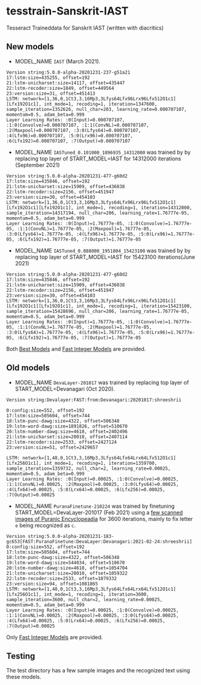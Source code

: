 # tesstrain-Sanskrit-IAST
Tesseract Traineddata for Sanskrit IAST (written with diacritics)

## New models 

- MODEL_NAME `IAST` (March 2021).
```
Version string:5.0.0-alpha-20201231-237-g51a21
17:lstm:size=435255, offset=192
21:lstm-unicharset:size=14117, offset=435447
22:lstm-recoder:size=1849, offset=449564
23:version:size=31, offset=451413
LSTM: network=[1,36,0,1Ct3,3,16Mp3,3Lfys64Lfx96Lrx96Lfx512O1c1][Lfx192O1c1], int_mode=1, recoding=1, iteration=1347600, sample_iteration=1352626, null_char=203, learning_rate=0.000707107, momentum=0.5, adam_beta=0.999
Layer Learning Rates: :0(Input)=0.000707107, :1:0(Convolve)=0.000707107, :1:1(ConvNL)=0.000707107, :2(Maxpool)=0.000707107, :3:0(Lfys64)=0.000707107, :4(Lfx96)=0.000707107, :5:0(Lrx96)=0.000707107, :6(Lfx192)=0.000707107, :7(Output)=0.000707107

```
- MODEL_NAME `IASTuned_0.101000_1896935_14312000` was trained by by replacing top layer of START_MODEL=IAST for 14312000 iterations (September 2021) 
```
Version string:5.0.0-alpha-20201231-477-g60d2
17:lstm:size=435846, offset=192
21:lstm-unicharset:size=15909, offset=436038
22:lstm-recoder:size=2156, offset=451947
23:version:size=30, offset=454103
LSTM: network=[1,36,0,1Ct3,3,16Mp3,3Lfys64Lfx96Lrx96Lfx512O1c1][Lfx192O1c1][Lfx192O1c1], int_mode=1, recoding=1, iteration=14312000, sample_iteration=14317194, null_char=206, learning_rate=1.76777e-05, momentum=0.5, adam_beta=0.999
Layer Learning Rates: :0(Input)=1.76777e-05, :1:0(Convolve)=1.76777e-05, :1:1(ConvNL)=1.76777e-05, :2(Maxpool)=1.76777e-05, :3:0(Lfys64)=1.76777e-05, :4(Lfx96)=1.76777e-05, :5:0(Lrx96)=1.76777e-05, :6(Lfx192)=1.76777e-05, :7(Output)=1.76777e-05

```
- MODEL_NAME `IASTuned_0.088000_1951804_15423100` was trained by by replacing top layer of START_MODEL=IAST for 15423100 iterations(June 2021)
```
Version string:5.0.0-alpha-20201231-477-g60d2
17:lstm:size=435846, offset=192
21:lstm-unicharset:size=15909, offset=436038
22:lstm-recoder:size=2156, offset=451947
23:version:size=30, offset=454103
LSTM: network=[1,36,0,1Ct3,3,16Mp3,3Lfys64Lfx96Lrx96Lfx512O1c1][Lfx192O1c1][Lfx192O1c1], int_mode=1, recoding=1, iteration=15423100, sample_iteration=15428696, null_char=206, learning_rate=1.76777e-05, momentum=0.5, adam_beta=0.999
Layer Learning Rates: :0(Input)=1.76777e-05, :1:0(Convolve)=1.76777e-05, :1:1(ConvNL)=1.76777e-05, :2(Maxpool)=1.76777e-05, :3:0(Lfys64)=1.76777e-05, :4(Lfx96)=1.76777e-05, :5:0(Lrx96)=1.76777e-05, :6(Lfx192)=1.76777e-05, :7(Output)=1.76777e-05

```

Both [Best Models](tessdata_best) and [Fast Integer Models](tessdata_fast) are provided.

## Old models 

- MODEL_NAME `DevaLayer-201017` was trained by replacing top layer of START_MODEL=Devanagari (Oct 2020).
```
Version string:Devalayer:FAST:from:Devanagari:20201017:shreeshrii

0:config:size=552, offset=192
17:lstm:size=505604, offset=744
18:lstm-punc-dawg:size=4322, offset=506348
19:lstm-word-dawg:size=1891826, offset=510670
20:lstm-number-dawg:size=4618, offset=2402496
21:lstm-unicharset:size=20010, offset=2407114
22:lstm-recoder:size=2533, offset=2427124
23:version:size=51, offset=2429657

LSTM: network=[1,48,0,1Ct3,3,16Mp3,3Lfys64Lfx64Lrx64Lfx512O1c1][Lfx256O1c1], int_mode=1, recoding=1, iteration=1359700, sample_iteration=1359732, null_char=2, learning_rate=0.00025, momentum=0.5, adam_beta=0.999
Layer Learning Rates: :0(Input)=0.00025, :1:0(Convolve)=0.00025, :1:1(ConvNL)=0.00025, :2(Maxpool)=0.00025, :3:0(Lfys64)=0.00025, :4(Lfx64)=0.00025, :5:0(Lrx64)=0.00025, :6(Lfx256)=0.00025, :7(Output)=0.00025

```

- MODEL_NAME `PuranaFinetune-210224` was trained by finetuning START_MODEL=DevaLayer-201017 (Feb 2021) using a [few scanned images of Puranic Encyclopeadia](https://github.com/Shreeshrii/tesstrain-Sanskrit-IAST/issues/1) for 3600 iterations, mainly to fix letter `e` being recognized as `c`.
```
Version string:5.0.0-alpha-20201231-183-gc653[FAST:PuranaFinetune:DevaLayer:Devanagari:2021-02-24:shreeshrii]
0:config:size=552, offset=192
17:lstm:size=505604, offset=744
18:lstm-punc-dawg:size=4322, offset=506348
19:lstm-word-dawg:size=544034, offset=510670
20:lstm-number-dawg:size=4618, offset=1054704
21:lstm-unicharset:size=20010, offset=1059322
22:lstm-recoder:size=2533, offset=1079332
23:version:size=94, offset=1081865
LSTM: network=[1,48,0,1Ct3,3,16Mp3,3Lfys64Lfx64Lrx64Lfx512O1c1][Lfx256O1c1], int_mode=1, recoding=1, iteration=3600, sample_iteration=3600, null_char=2, learning_rate=0.00025, momentum=0.5, adam_beta=0.999
Layer Learning Rates: :0(Input)=0.00025, :1:0(Convolve)=0.00025, :1:1(ConvNL)=0.00025, :2(Maxpool)=0.00025, :3:0(Lfys64)=0.00025, :4(Lfx64)=0.00025, :5:0(Lrx64)=0.00025, :6(Lfx256)=0.00025, :7(Output)=0.00025

```

Only [Fast Integer Models](tessdata_fast) are provided.

## Testing

The test directory has a few sample images and the recognized text using these models.
